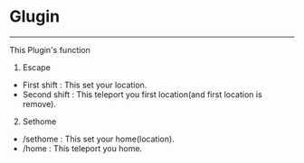 # Glugin
---
This Plugin's function
1. Escape
- First shift : This set your location.
- Second shift : This teleport you first location(and first location is remove).
2. Sethome
- /sethome : This set your home(location).
- /home : This teleport you home.
